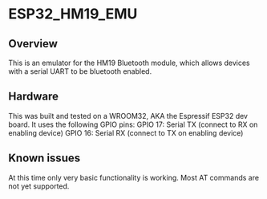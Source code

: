 # ESP32_HM19_EMU

## Overview

This is an emulator for the HM19 Bluetooth module, which allows devices with a serial UART to be bluetooth enabled.

## Hardware
This was built and tested on a WROOM32, AKA the Espressif ESP32 dev board.  It uses the following GPIO pins:
GPIO 17: Serial TX (connect to RX on enabling device)
GPIO 16: Serial RX (connect to TX on enabling device)


## Known issues
At this time only very basic functionality is working. Most AT commands are not yet supported. 


